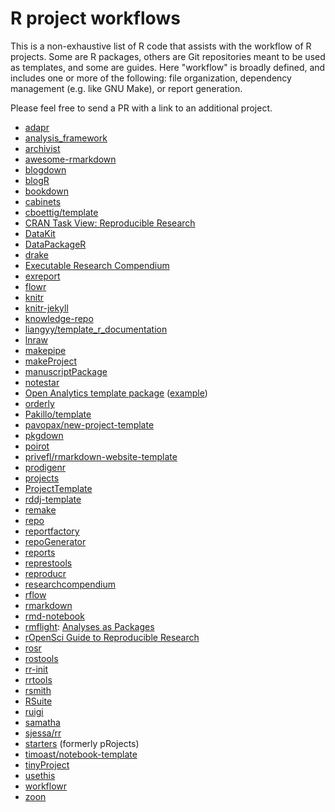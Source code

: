 # R project workflows

This is a non-exhaustive list of R code that assists with the workflow of R
projects. Some are R packages, others are Git repositories meant to be used as
templates, and some are guides. Here "workflow" is broadly defined, and includes
one or more of the following: file organization, dependency management (e.g.
like GNU Make), or report generation.

Please feel free to send a PR with a link to an additional project.

* [adapr][]
* [analysis_framework][]
* [archivist][]
* [awesome-rmarkdown][]
* [blogdown][]
* [blogR][]
* [bookdown][]
* [cabinets][]
* [cboettig/template][]
* [CRAN Task View: Reproducible Research][cran-rr]
* [DataKit][]
* [DataPackageR][]
* [drake][]
* [Executable Research Compendium][erc]
* [exreport][]
* [flowr][]
* [knitr][]
* [knitr-jekyll][]
* [knowledge-repo][]
* [liangyy/template_r_documentation][]
* [lnraw][]
* [makepipe][]
* [makeProject][]
* [manuscriptPackage][]
* [notestar][]
* [Open Analytics template package][openanalytics] ([example][openanalytics-ex])
* [orderly][]
* [Pakillo/template][]
* [pavopax/new-project-template][]
* [pkgdown][]
* [poirot][]
* [privefl/rmarkdown-website-template][]
* [prodigenr][]
* [projects][]
* [ProjectTemplate][]
* [rddj-template][]
* [remake][]
* [repo][]
* [reportfactory][]
* [repoGenerator][]
* [reports][]
* [represtools][]
* [reproducr][]
* [researchcompendium][]
* [rflow][]
* [rmarkdown][]
* [rmd-notebook][]
* [rmflight][]: [Analyses as Packages][rmflight-post]
* [rOpenSci Guide to Reproducible Research][rOpenSci]
* [rosr][]
* [rostools][]
* [rr-init][]
* [rrtools][]
* [rsmith][]
* [RSuite][]
* [ruigi][]
* [samatha][]
* [sjessa/rr][]
* [starters][] (formerly pRojects)
* [timoast/notebook-template][]
* [tinyProject][]
* [usethis][]
* [workflowr][]
* [zoon][]

[adapr]: https://github.com/gelfondjal/adapr
[analysis_framework]: https://github.com/jimhester/analysis_framework
[archivist]: https://pbiecek.github.io/archivist/
[awesome-rmarkdown]: https://github.com/harryprince/awesome-rmarkdown
[blogdown]: https://github.com/rstudio/blogdown
[blogR]: https://github.com/rmflight/blogR
[bookdown]: https://github.com/rstudio/bookdown
[cabinets]: https://github.com/nt-williams/cabinets
[cboettig/template]: https://github.com/cboettig/template
[cran-rr]: https://cran.r-project.org/web/views/ReproducibleResearch.html
[DataKit]: https://github.com/associatedpress/datakit-core
[DataPackageR]: https://github.com/ropensci/DataPackageR
[drake]: https://ropensci.github.io/drake/
[erc]: http://o2r.info/erc-spec/
[exreport]: https://github.com/jacintoArias/exreport
[flowr]: https://github.com/sahilseth/flowr
[knitr]: https://github.com/yihui/knitr
[knitr-jekyll]: https://github.com/yihui/knitr-jekyll
[knowledge-repo]: https://github.com/airbnb/knowledge-repo
[liangyy/template_r_documentation]: https://github.com/liangyy/template_r_documentation
[lnraw]: https://github.com/mmadsen/lnraw
[makepipe]: https://cran.r-project.org/package=makepipe
[makeProject]: https://cran.r-project.org/web/packages/makeProject/index.html
[manuscriptPackage]: https://github.com/jhollist/manuscriptPackage
[notestar]: https://github.com/tjmahr/notestar
[openanalytics]: https://www.openanalytics.eu/blog/2017/11/21/r-template-package/
[openanalytics-ex]: https://github.com/openanalytics/useR2017_templatePackageExample
[orderly]: https://github.com/vimc/orderly
[Pakillo/template]: https://github.com/Pakillo/template
[pavopax/new-project-template]: https://github.com/pavopax/new-project-template
[pkgdown]: https://github.com/r-lib/pkgdown
[poirot]: https://github.com/ramnathv/poirot
[privefl/rmarkdown-website-template]: https://github.com/privefl/rmarkdown-website-template
[prodigenr]: https://github.com/lwjohnst86/prodigenr
[projects]: https://github.com/NikKrieger/projects
[ProjectTemplate]: https://github.com/johnmyleswhite/ProjectTemplate
[rddj-template]: https://github.com/grssnbchr/rddj-template
[remake]: https://github.com/richfitz/remake
[repo]: https://github.com/franapoli/repo
[reportfactory]: https://github.com/reconhub/reportfactory
[repoGenerator]: https://github.com/jaredlander/RepoGenerator
[reports]: https://github.com/trinker/reports
[represtools]: https://github.com/PirateGrunt/represtools
[reproducr]: https://github.com/jschultecloos/reproducr
[researchcompendium]: https://github.com/benmarwick/researchcompendium
[rflow]: https://github.com/numeract/rflow
[rmarkdown]: http://rmarkdown.rstudio.com/
[rmd-notebook]: https://github.com/lmullen/rmd-notebook
[rmflight]: https://github.com/rmflight
[rmflight-post]: https://rmflight.github.io/posts/2014/07/analyses_as_packages.html
[rOpenSci]: https://ropensci-archive.github.io/reproducibility-guide/
[rosr]: https://github.com/pzhaonet/rosr
[rostools]: https://github.com/lwjohnst86/rostools
[rr-init]: https://github.com/Reproducible-Science-Curriculum/rr-init
[rrtools]: https://github.com/benmarwick/rrtools
[rsmith]: https://github.com/hadley/rsmith
[RSuite]: http://rsuite.io
[ruigi]: https://github.com/kirillseva/ruigi
[samatha]: https://github.com/DASpringate/samatha
[sjessa/rr]: https://github.com/sjessa/rr
[starters]: https://github.com/lockedata/starters
[timoast/notebook-template]: https://github.com/timoast/notebook-template
[tinyProject]: https://github.com/FrancoisGuillem/tinyProject
[usethis]: http://usethis.r-lib.org/
[workflowr]: https://jdblischak.github.io/workflowr/
[zoon]: https://github.com/zoonproject/zoon
